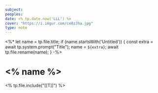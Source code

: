 ```yaml
---
subject: 
peoples: 
date: <% tp.date.now('LLL') %>
cover: "https://i.imgur.com/ce8zJha.jpg"
type: note
---
```

<%*
let name = tp.file.title;
if (name.startsWith('Untitled'))
{
	const extra = await tp.system.prompt("Title");
	name = `${extra}`;
	await tp.file.rename(name);
}
-%>
# <% name %>
<% tp.file.include("[[T]]") %>


